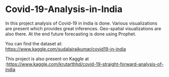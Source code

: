# Covid-19-Analysis-in-India
In this project analysis of Covid-19 in India is done. Various visualizations are present which provides great inferences. Geo-spatial visualizations are also there. At the end future forecasting is done using Prophet.

You can find the dataset at: https://www.kaggle.com/sudalairajkumar/covid19-in-india

This project is also present on Kaggle at :https://www.kaggle.com/krutarthhd/covid-19-straight-forward-analysis-of-india
